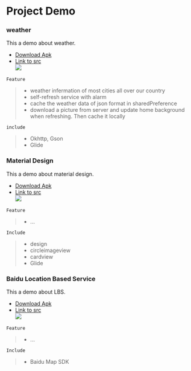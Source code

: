 # Project Demo<br>
### weather<br>
This a demo about weather.<br>
* [Download Apk](https://github.com/cc-shifo/demo/tree/master/weather "Apk")<br>
* [Link to src](https://github.com/cc-shifo/firstrowcode/tree/master/14_CoolWeather "src")<br>
![](https://github.com/cc-shifo/demo/raw/master/wheather/weather.gif)<br>

`Feature`<br>
>* weather infermation of most cities all over our country
>* self-refresh service with alarm
>* cache the weather data of json format in sharedPreference
>* download a picture from server and update home background when refreshing. Then cache it locally

`include`<br>
>* Okhttp, Gson
>* Glide


### Material Design<br>
This a demo about material design.<br>
* [Download Apk](https://github.com/cc-shifo/demo/tree/master/material "Apk")<br>
* [Link to src](https://github.com/cc-shifo/firstrowcode/tree/master/12_3_2_NavigationViewTest "src")<br>
![](https://github.com/cc-shifo/demo/raw/master/material/material.gif)<br>

`Feature`<br>
>* ...

`Include`<br>
>* design<br>
>* circleimageview<br>
>* cardview<br>
>* Glide<br>


### Baidu Location Based Service<br>
This a demo about LBS.<br>
* [Download Apk](https://github.com/cc-shifo/demo/tree/master/map "Apk")<br>
* [Link to src](https://github.com/cc-shifo/firstrowcode/tree/master/11_4_LocationMap "src")<br>
![](https://github.com/cc-shifo/demo/raw/master/map/baidu-LBS.gif)<br>

`Feature`<br>
>* ...

`Include`<br>
>* Baidu Map SDK
